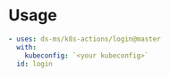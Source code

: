 # Usage

```yaml
- uses: ds-ms/k8s-actions/login@master
  with:
    kubeconfig: `<your kubeconfig>`
  id: login
```
